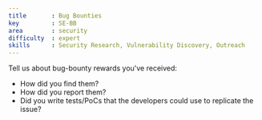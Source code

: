```yaml
---
title       : Bug Bounties
key         : SE-BB
area        : security
difficulty  : expert
skills      : Security Research, Vulnerability Discovery, Outreach
---
```


Tell us about bug-bounty rewards you've received:

 - How did you find them?
 - How did you report them?
 - Did you write tests/PoCs that the developers could use to replicate the issue?
